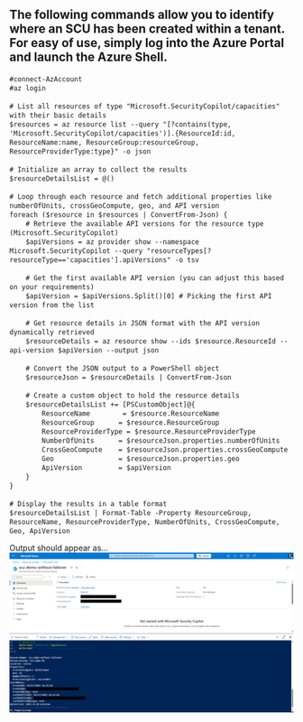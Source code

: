 ## The following commands allow you to identify where an SCU has been created within a tenant. For easy of use, simply log into the Azure Portal and launch the Azure Shell.

```
#connect-AzAccount
#az login

# List all resources of type "Microsoft.SecurityCopilot/capacities" with their basic details
$resources = az resource list --query "[?contains(type, 'Microsoft.SecurityCopilot/capacities')].{ResourceId:id, ResourceName:name, ResourceGroup:resourceGroup, ResourceProviderType:type}" -o json

# Initialize an array to collect the results
$resourceDetailsList = @()

# Loop through each resource and fetch additional properties like numberOfUnits, crossGeoCompute, geo, and API version
foreach ($resource in $resources | ConvertFrom-Json) {
    # Retrieve the available API versions for the resource type (Microsoft.SecurityCopilot)
    $apiVersions = az provider show --namespace Microsoft.SecurityCopilot --query "resourceTypes[?resourceType=='capacities'].apiVersions" -o tsv

    # Get the first available API version (you can adjust this based on your requirements)
    $apiVersion = $apiVersions.Split()[0] # Picking the first API version from the list

    # Get resource details in JSON format with the API version dynamically retrieved
    $resourceDetails = az resource show --ids $resource.ResourceId --api-version $apiVersion --output json

    # Convert the JSON output to a PowerShell object
    $resourceJson = $resourceDetails | ConvertFrom-Json

    # Create a custom object to hold the resource details
    $resourceDetailsList += [PSCustomObject]@{
        ResourceName        = $resource.ResourceName
        ResourceGroup      = $resource.ResourceGroup
        ResourceProviderType = $resource.ResourceProviderType
        NumberOfUnits      = $resourceJson.properties.numberOfUnits
        CrossGeoCompute    = $resourceJson.properties.crossGeoCompute
        Geo                = $resourceJson.properties.geo
        ApiVersion         = $apiVersion
    }
}

# Display the results in a table format
$resourceDetailsList | Format-Table -Property ResourceGroup, ResourceName, ResourceProviderType, NumberOfUnits, CrossGeoCompute, Geo, ApiVersion

```
Output should appear as...
![Azure Portal Showing SCU location](https://github.com/RickKotlarz/Copilot-for-Security-Plugins/blob/main/SCU_automation/Find_SCUs_verbose/Find-SCU-verbose-results.png)
